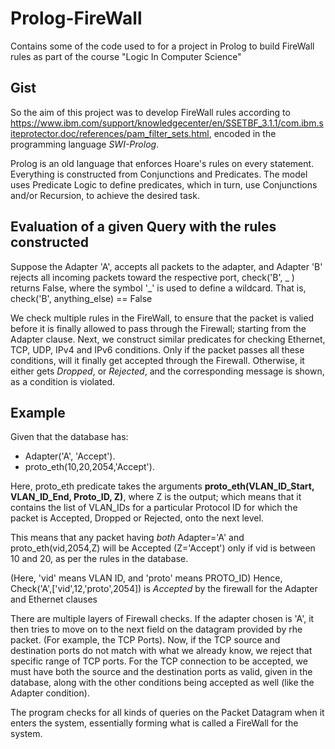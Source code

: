 # Prolog-FireWall
Contains some of the code used to for a project in Prolog to build FireWall rules as part of the course "Logic In Computer Science"

## Gist
So the aim of this project was to develop FireWall rules according to https://www.ibm.com/support/knowledgecenter/en/SSETBF_3.1.1/com.ibm.siteprotector.doc/references/pam_filter_sets.html, encoded in the programming language *SWI-Prolog*.

Prolog is an old language that enforces Hoare's rules on every statement. Everything is constructed from Conjunctions and Predicates. The model uses Predicate Logic to define predicates, which in turn, use Conjunctions and/or Recursion, to achieve the desired task.

## Evaluation of a given Query with the rules constructed
Suppose the Adapter 'A', accepts all packets to the adapter, and Adapter 'B' rejects all incoming packets toward the respective port, check('B', _ ) returns False, where the symbol '_' is used to define a wildcard. That is, check('B', anything_else) == False

We check multiple rules in the FireWall, to ensure that the packet is valied before it is finally allowed to pass through the Firewall; starting from the Adapter clause. Next, we construct similar predicates for checking Ethernet, TCP, UDP, IPv4 and IPv6 conditions. Only if the packet passes all these conditions, will it finally get accepted through the Firewall. Otherwise, it either gets *Dropped*, or *Rejected*, and the corresponding message is shown, as a condition is violated.

## Example
Given that the database has:
* Adapter('A', 'Accept').
* proto_eth(10,20,2054,'Accept').

Here, proto_eth predicate takes the arguments **proto_eth(VLAN_ID_Start, VLAN_ID_End, Proto_ID, Z)**, where Z is the output;
which means that it contains the list of VLAN_IDs for a particular Protocol ID for which the packet is Accepted, Dropped or Rejected, onto the next level.

This means that any packet having *both* Adapter='A' and proto_eth(vid,2054,Z) will be Accepted (Z='Accept') only if vid is between 10 and 20, as per the rules in the database.

(Here, 'vid' means VLAN ID, and 'proto' means PROTO_ID)
Hence, Check('A',['vid',12,'proto',2054]) is *Accepted* by the firewall for the Adapter and Ethernet clauses

There are multiple layers of Firewall checks. If the adapter chosen is 'A', it then tries to move on to the next field on the datagram provided by rhe packet. (For example, the TCP Ports). Now, if the TCP source and destination ports do not match with what we already know, we reject that specific range of TCP ports. For the TCP connection to be accepted, we must have both the source and the destination ports as valid, given in the database, along with the other conditions being accepted as well (like the Adapter condition).

The program checks for all kinds of queries on the Packet Datagram when it enters the system, essentially forming what is called a FireWall for the system. 
